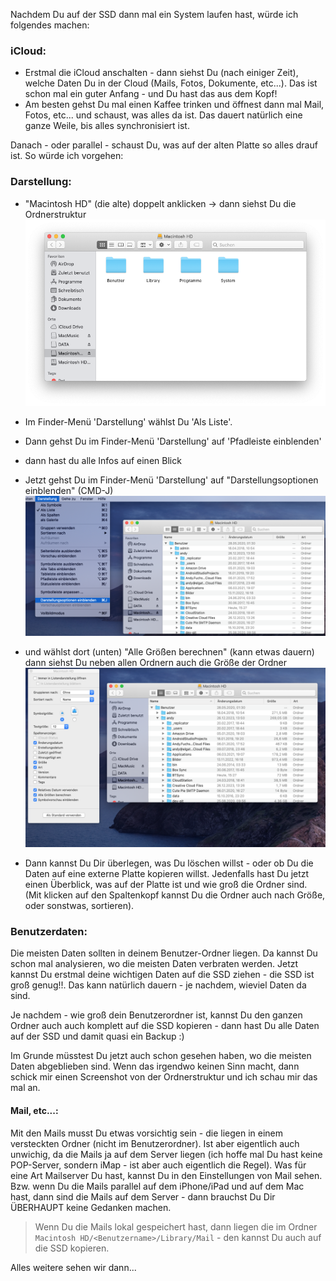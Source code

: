 Nachdem Du auf der SSD dann mal ein System laufen hast, würde ich folgendes machen:

### iCloud:
- Erstmal die iCloud anschalten - dann siehst Du (nach einiger Zeit), welche Daten Du in der Cloud (Mails, Fotos, Dokumente, etc...). Das ist schon mal ein guter Anfang - und Du hast das aus dem Kopf!
- Am besten gehst Du mal einen Kaffee trinken und öffnest dann mal Mail, Fotos, etc... und schaust, was alles da ist. Das dauert natürlich eine ganze Weile, bis alles synchronisiert ist.

Danach - oder parallel - schaust Du, was auf der alten Platte so alles drauf ist.
So würde ich vorgehen:

### Darstellung:

- "Macintosh HD" (die alte) doppelt anklicken -> dann siehst Du die Ordnerstruktur 
 ![Ordnerstruktur](1.png)
- Im Finder-Menü 'Darstellung' wählst Du 'Als Liste'.
- Dann gehst Du im Finder-Menü 'Darstellung' auf 'Pfadleiste einblenden'
- dann hast du alle Infos auf einen Blick  

- Jetzt gehst Du im Finder-Menü 'Darstellung' auf "Darstellungsoptionen einblenden" (CMD-J) 
  ![Darstellungsoptionen](2.Liste_und_Groesse.png)

- und wählst dort (unten) "Alle Größen berechnen" (kann etwas dauern) dann siehst Du neben allen Ordnern auch die Größe der Ordner
 ![Darstellungsoptionen](3.Alle_Groessen.png)
- Dann kannst Du Dir überlegen, was Du löschen willst - oder ob Du die Daten auf eine externe Platte kopieren willst. Jedenfalls hast Du jetzt einen Überblick, was auf der Platte ist und wie groß die Ordner sind. (Mit klicken auf den Spaltenkopf kannst Du die Ordner auch nach Größe, oder sonstwas, sortieren).


### Benutzerdaten:

Die meisten Daten sollten in deinem Benutzer-Ordner liegen. Da kannst Du schon mal analysieren, wo die meisten Daten verbraten werden. Jetzt kannst Du erstmal deine wichtigen Daten auf die SSD ziehen - die SSD ist groß genug!!. Das kann natürlich dauern - je nachdem, wieviel Daten da sind. 

Je nachdem - wie groß dein Benutzerordner ist, kannst Du den ganzen Ordner auch auch komplett auf die SSD kopieren - dann hast Du alle Daten auf der SSD und damit quasi ein Backup :)

Im Grunde müsstest Du jetzt auch schon gesehen haben, wo die meisten Daten abgeblieben sind. Wenn das irgendwo keinen Sinn macht, dann schick mir einen Screenshot von der Ordnerstruktur und ich schau mir das mal an.


#### Mail, etc...:

Mit den Mails musst Du etwas vorsichtig sein - die liegen in einem versteckten Ordner (nicht im Benutzerordner). Ist aber eigentlich auch unwichig, da die Mails ja auf dem Server liegen (ich hoffe mal Du hast keine POP-Server, sondern iMap - ist aber auch eigentlich die Regel). Was für eine Art Mailserver Du hast, kannst Du in den Einstellungen von Mail sehen. Bzw. wenn Du die Mails parallel auf dem iPhone/iPad und auf dem Mac hast, dann sind die Mails auf dem Server - dann brauchst Du Dir ÜBERHAUPT keine Gedanken machen.

> Wenn Du die Mails lokal gespeichert hast, dann liegen die im Ordner `Macintosh HD/<Benutzername>/Library/Mail` - den kannst Du auch auf die SSD kopieren.

Alles weitere sehen wir dann...
 
